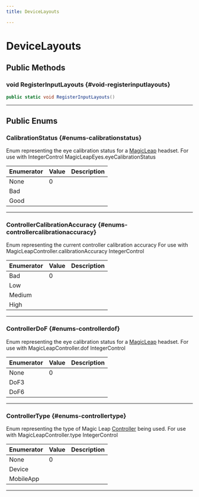 ```yaml
---
title: DeviceLayouts

---
```


# DeviceLayouts










## Public Methods

### void RegisterInputLayouts {#void-registerinputlayouts}

```csharp
public static void RegisterInputLayouts()
```






-----------

## Public Enums

### CalibrationStatus {#enums-calibrationstatus}

Enum representing the eye calibration status for a [MagicLeap](/unity-api/api/UnityEngine.XR.MagicLeap/UnityEngine.XR.MagicLeap.md) headset. For use with IntegerControl MagicLeapEyes.eyeCalibrationStatus 

| Enumerator | Value | Description |
| ---------- | ----- | ----------- |
| None | 0|   |
| Bad | |   |
| Good | |   |








-----------

### ControllerCalibrationAccuracy {#enums-controllercalibrationaccuracy}

Enum representing the current controller calibration accuracy For use with MagicLeapController.calibrationAccuracy IntegerControl 

| Enumerator | Value | Description |
| ---------- | ----- | ----------- |
| Bad | 0|   |
| Low | |   |
| Medium | |   |
| High | |   |








-----------

### ControllerDoF {#enums-controllerdof}

Enum representing the eye calibration status for a [MagicLeap](/unity-api/api/UnityEngine.XR.MagicLeap/UnityEngine.XR.MagicLeap.md) headset. For use with MagicLeapController.dof IntegerControl 

| Enumerator | Value | Description |
| ---------- | ----- | ----------- |
| None | 0|   |
| DoF3 | |   |
| DoF6 | |   |








-----------

### ControllerType {#enums-controllertype}

Enum representing the type of Magic Leap [Controller](/unity-api/api/UnityEngine.XR.MagicLeap/InputSubsystem/Extensions/Controller/UnityEngine.XR.MagicLeap.InputSubsystem.Extensions.Controller.md) being used. For use with MagicLeapController.type IntegerControl 

| Enumerator | Value | Description |
| ---------- | ----- | ----------- |
| None | 0|   |
| Device | |   |
| MobileApp | |   |








-----------

